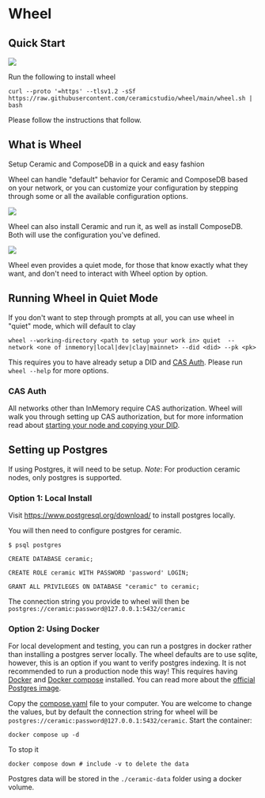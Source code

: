 # Wheel

## Quick Start

![](./gifs/install.gif)

Run the following to install wheel

    curl --proto '=https' --tlsv1.2 -sSf https://raw.githubusercontent.com/ceramicstudio/wheel/main/wheel.sh | bash
    
Please follow the instructions that follow.

## What is Wheel

Setup Ceramic and ComposeDB in a quick and easy fashion

Wheel can handle "default" behavior for Ceramic and ComposeDB based on your network, or you can customize your configuration by stepping through some or all the available configuration options.

![](./gifs/running.gif)

Wheel can also install Ceramic and run it, as well as install ComposeDB. Both will use the configuration you've defined.

![](./gifs/composedb.gif)

Wheel even provides a quiet mode, for those that know exactly what they want, and don't need to interact with Wheel option
by option.

## Running Wheel in Quiet Mode

If you don't want to step through prompts at all, you can use wheel in "quiet" mode, which will default to clay

    wheel --working-directory <path to setup your work in> quiet  --network <one of inmemory|local|dev|clay|mainnet> --did <did> --pk <pk>

This requires you to have already setup a DID and [CAS Auth](#cas-auth). Please run `wheel --help` for more options.

### CAS Auth

All networks other than InMemory require CAS authorization. Wheel will walk you through setting up CAS authorization, but
for more information read about [starting your node and copying your DID](https://composedb.js.org/docs/0.4.x/guides/composedb-server/access-mainnet#step-1-start-your-node-and-copy-your-key-did).

## Setting up Postgres

If using Postgres, it will need to be setup. *Note*: For production ceramic nodes, only postgres is supported.

### Option 1: Local Install

Visit <https://www.postgresql.org/download/> to install postgres locally.

You will then need to configure postgres for ceramic.

    $ psql postgres

    CREATE DATABASE ceramic;

    CREATE ROLE ceramic WITH PASSWORD 'password' LOGIN;

    GRANT ALL PRIVILEGES ON DATABASE "ceramic" to ceramic;

The connection string you provide to wheel will then be `postgres://ceramic:password@127.0.0.1:5432/ceramic`

### Option 2: Using Docker

For local development and testing, you can run a postgres in docker rather than installing a postgres server locally. The wheel defaults are to use sqlite, however, this is an option if you want to verify postgres indexing. It is not recommended to run a production node this way! This requires having [Docker](https://docs.docker.com/engine/install/) and [Docker compose](https://docs.docker.com/compose/install/) installed. You can read more about the [official Postgres image](https://www.docker.com/blog/how-to-use-the-postgres-docker-official-image/).

Copy the [compose.yaml](https://github.com/ceramicstudio/wheel/blob/main/compose.yaml) file to your computer. You are welcome to change the values, but by default the connection string for wheel will be `postgres://ceramic:password@127.0.0.1:5432/ceramic`. Start the container:

    docker compose up -d

To stop it

    docker compose down # include -v to delete the data

Postgres data will be stored in the `./ceramic-data` folder using a docker volume.
